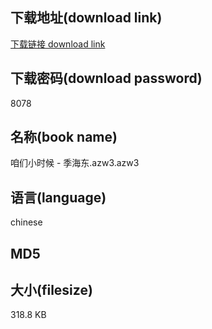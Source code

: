 ## 下载地址(download link)
[下载链接 download link](https://voluble-croquembouche-d321dc.netlify.app/?s=%E5%92%B1%E4%BB%AC%E5%B0%8F%E6%97%B6%E5%80%99+-+%E5%AD%A3%E6%B5%B7%E4%B8%9C.azw3)

## 下载密码(download password)
8078

## 名称(book name)
咱们小时候 - 季海东.azw3.azw3

## 语言(language)
chinese

## MD5


## 大小(filesize)
318.8 KB
